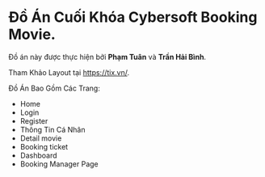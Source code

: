 # Đồ Án Cuối Khóa Cybersoft Booking Movie.
 Đồ án này được thực hiện bởi **Phạm Tuân** và **Trần Hải Bình**.

 Tham Khảo Layout tại https://tix.vn/.
 
 Đồ Án Bao Gồm Các Trang:

- Home
- Login
- Register
- Thông Tin Cá Nhân
- Detail movie
- Booking ticket
- Dashboard
- Booking Manager Page
